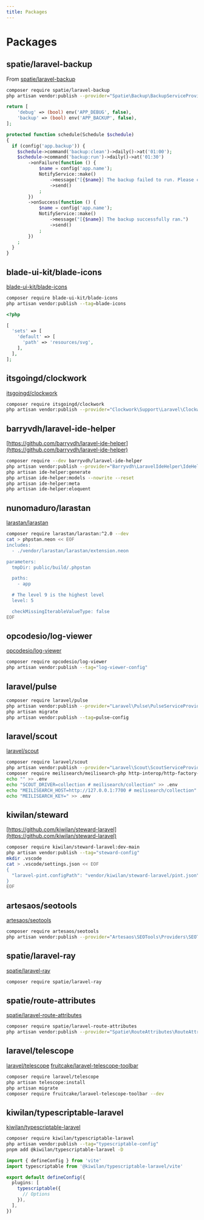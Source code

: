 ```yaml
---
title: Packages
---
```


# Packages

## spatie/laravel-backup

From [spatie/laravel-backup](https://spatie.be/docs/laravel-backup)

```bash
composer require spatie/laravel-backup
php artisan vendor:publish --provider="Spatie\Backup\BackupServiceProvider"
```

```php [config/app.php]
return [
    'debug' => (bool) env('APP_DEBUG', false),
    'backup' => (bool) env('APP_BACKUP', false),
];
```

```php [app/Console/Kernel.php]
protected function schedule(Schedule $schedule)
{
  if (config('app.backup')) {
    $schedule->command('backup:clean')->daily()->at('01:00');
    $schedule->command('backup:run')->daily()->at('01:30')
        ->onFailure(function () {
            $name = config('app.name');
            NotifyService::make()
                ->message("[{$name}] The backup failed to run. Please check the logs.")
                ->send()
            ;
        })
        ->onSuccess(function () {
            $name = config('app.name');
            NotifyService::make()
                ->message("[{$name}] The backup successfully ran.")
                ->send()
            ;
        })
    ;
  }
}
```

## blade-ui-kit/blade-icons

[blade-ui-kit/blade-icons](https://github.com/blade-ui-kit/blade-icons)

```bash
composer require blade-ui-kit/blade-icons
php artisan vendor:publish --tag=blade-icons
```

```php [config/blade-icons.php]
<?php

[
  'sets' => [
    'default' => [
      'path' => 'resources/svg',
    ],
  ],
];
```

## itsgoingd/clockwork

[itsgoingd/clockwork](https://github.com/itsgoingd/clockwork)

```bash
composer require itsgoingd/clockwork
php artisan vendor:publish --provider="Clockwork\Support\Laravel\ClockworkServiceProvider"
```

## barryvdh/laravel-ide-helper

[https://github.com/barryvdh/laravel-ide-helper](https://github.com/barryvdh/laravel-ide-helper)

```bash
composer require --dev barryvdh/laravel-ide-helper
php artisan vendor:publish --provider="Barryvdh\LaravelIdeHelper\IdeHelperServiceProvider" --tag=config
php artisan ide-helper:generate
php artisan ide-helper:models --nowrite --reset
php artisan ide-helper:meta
php artisan ide-helper:eloquent
```

## nunomaduro/larastan

[larastan/larastan](https://github.com/larastan/larastan)

```bash
composer require larastan/larastan:^2.0 --dev
cat > phpstan.neon << EOF
includes:
  - ./vendor/larastan/larastan/extension.neon

parameters:
  tmpDir: public/build/.phpstan

  paths:
    - app

  # The level 9 is the highest level
  level: 5

  checkMissingIterableValueType: false
EOF
```

## opcodesio/log-viewer

[opcodesio/log-viewer](https://github.com/opcodesio/log-viewer)

```bash
composer require opcodesio/log-viewer
php artisan vendor:publish --tag="log-viewer-config"
```

## laravel/pulse

```bash
composer require laravel/pulse
php artisan vendor:publish --provider="Laravel\Pulse\PulseServiceProvider"
php artisan migrate
php artisan vendor:publish --tag=pulse-config
```

## laravel/scout

[laravel/scout](https://laravel.com/docs/10.x/scout)

```bash
composer require laravel/scout
php artisan vendor:publish --provider="Laravel\Scout\ScoutServiceProvider"
composer require meilisearch/meilisearch-php http-interop/http-factory-guzzle
echo "" >> .env
echo "SCOUT_DRIVER=collection # meilisearch/collection" >> .env
echo "MEILISEARCH_HOST=http://127.0.0.1:7700 # meilisearch/collection" >> .env
echo "MEILISEARCH_KEY=" >> .env
```

## kiwilan/steward

[https://github.com/kiwilan/steward-laravel](https://github.com/kiwilan/steward-laravel)

```bash
composer require kiwilan/steward-laravel:dev-main
php artisan vendor:publish --tag="steward-config"
mkdir .vscode
cat > .vscode/settings.json << EOF
{
  "laravel-pint.configPath": "vendor/kiwilan/steward-laravel/pint.json"
}
EOF
```

## artesaos/seotools

[artesaos/seotools](https://github.com/artesaos/seotools)

```bash
composer require artesaos/seotools
php artisan vendor:publish --provider="Artesaos\SEOTools\Providers\SEOToolsServiceProvider"
```

## spatie/laravel-ray

[spatie/laravel-ray](https://spatie.be/docs/ray)

```bash
composer require spatie/laravel-ray
```

## spatie/route-attributes

[spatie/laravel-route-attributes](https://github.com/spatie/laravel-route-attributes)

```bash
composer require spatie/laravel-route-attributes
php artisan vendor:publish --provider="Spatie\RouteAttributes\RouteAttributesServiceProvider" --tag="config"
```

## laravel/telescope

[laravel/telescope](https://laravel.com/docs/10.x/telescope)
[fruitcake/laravel-telescope-toolbar](https://github.com/fruitcake/laravel-telescope-toolbar)

```bash
composer require laravel/telescope
php artisan telescope:install
php artisan migrate
composer require fruitcake/laravel-telescope-toolbar --dev
```

## kiwilan/typescriptable-laravel

[kiwilan/typescriptable-laravel](https://github.com/kiwilan/typescriptable-laravel)

```bash
composer require kiwilan/typescriptable-laravel
php artisan vendor:publish --tag="typescriptable-config"
pnpm add @kiwilan/typescriptable-laravel -D
```

```ts [vite.config.ts]
import { defineConfig } from 'vite'
import typescriptable from '@kiwilan/typescriptable-laravel/vite'

export default defineConfig({
  plugins: [
    typescriptable({
      // Options
    }),
  ],
})
```
